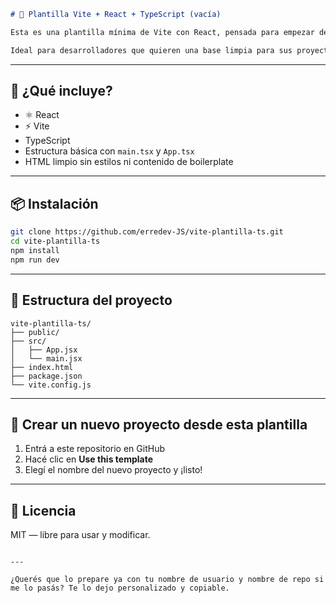 

```md
# 🧪 Plantilla Vite + React + TypeScript (vacía)

Esta es una plantilla mínima de Vite con React, pensada para empezar desde cero sin contenido de ejemplo ni estilos preinstalados.

Ideal para desarrolladores que quieren una base limpia para sus proyectos.
```
---

## 🚀 ¿Qué incluye?

- ⚛️ React
- ⚡️ Vite
- TypeScript
- Estructura básica con `main.tsx` y `App.tsx`
- HTML limpio sin estilos ni contenido de boilerplate

---

## 📦 Instalación

```bash
git clone https://github.com/erredev-JS/vite-plantilla-ts.git
cd vite-plantilla-ts
npm install
npm run dev
```

---

## 📄 Estructura del proyecto

```
vite-plantilla-ts/
├── public/
├── src/
│   ├── App.jsx
│   └── main.jsx
├── index.html
├── package.json
└── vite.config.js
```

---

## 🧪 Crear un nuevo proyecto desde esta plantilla

1. Entrá a este repositorio en GitHub
2. Hacé clic en **Use this template**
3. Elegí el nombre del nuevo proyecto y ¡listo!

---

## 📝 Licencia

MIT — libre para usar y modificar.
```

---

¿Querés que lo prepare ya con tu nombre de usuario y nombre de repo si me lo pasás? Te lo dejo personalizado y copiable.
